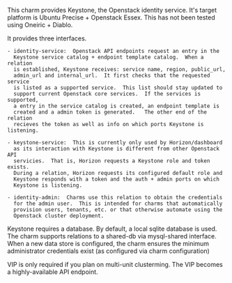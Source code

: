 This charm provides Keystone, the Openstack identity service.  It's target
platform is Ubuntu Precise + Openstack Essex.  This has not been tested
using Oneiric + Diablo.

It provides three interfaces.
 
    - identity-service:  Openstack API endpoints request an entry in the 
      Keystone service catalog + endpoint template catalog.  When a relation
      is established, Keystone receives: service name, region, public_url,
      admin_url and internal_url.  It first checks that the requested service
      is listed as a supported service.  This list should stay updated to
      support current Openstack core services.  If the services is supported,
      a entry in the service catalog is created, an endpoint template is
      created and a admin token is generated.   The other end of the relation
      recieves the token as well as info on which ports Keystone is listening.

    - keystone-service:  This is currently only used by Horizon/dashboard
      as its interaction with Keystone is different from other Openstack API
      servicies.  That is, Horizon requests a Keystone role and token exists.
      During a relation, Horizon requests its configured default role and
      Keystone responds with a token and the auth + admin ports on which
      Keystone is listening.

    - identity-admin:  Charms use this relation to obtain the credentials
      for the admin user.  This is intended for charms that automatically
      provision users, tenants, etc. or that otherwise automate using the
      Openstack cluster deployment.

Keystone requires a database.  By default, a local sqlite database is used.
The charm supports relations to a shared-db via mysql-shared interface.  When
a new data store is configured, the charm ensures the minimum administrator
credentials exist (as configured via charm configuration)

VIP is only required if you plan on multi-unit clusterming. The VIP becomes a highly-available API endpoint.
